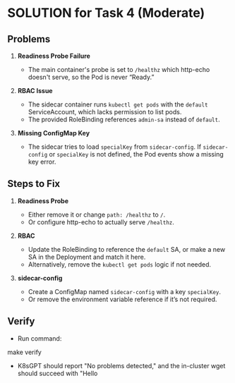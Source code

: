 # SOLUTION for Task 4 (Moderate)

## Problems

1. **Readiness Probe Failure**  
   - The main container's probe is set to `/healthz` which http-echo doesn't serve, so the Pod is never “Ready.”

2. **RBAC Issue**  
   - The sidecar container runs `kubectl get pods` with the `default` ServiceAccount, which lacks permission to list pods. 
   - The provided RoleBinding references `admin-sa` instead of `default`.

3. **Missing ConfigMap Key**  
   - The sidecar tries to load `specialKey` from `sidecar-config`. If `sidecar-config` or `specialKey` is not defined, the Pod events show a missing key error.

## Steps to Fix

1. **Readiness Probe**  
   - Either remove it or change `path: /healthz` to `/`. 
   - Or configure http-echo to actually serve `/healthz`.

2. **RBAC**  
   - Update the RoleBinding to reference the `default` SA, or make a new SA in the Deployment and match it here. 
   - Alternatively, remove the `kubectl get pods` logic if not needed.

3. **sidecar-config**  
   - Create a ConfigMap named `sidecar-config` with a key `specialKey`. 
   - Or remove the environment variable reference if it’s not required.

## Verify
- Run command:

make verify

- K8sGPT should report "No problems detected," and the in-cluster wget should succeed with "Hello